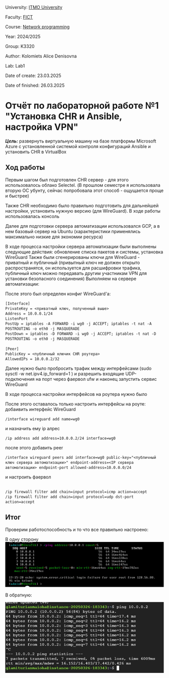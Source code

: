 University: [ITMO University](https://itmo.ru/ru/)

Faculty: [FICT](https://fict.itmo.ru)

Course: [Network programming](https://github.com/itmo-ict-faculty/network-programming)

Year: 2024/2025

Group: K3320

Author: Kolomiets Alice Denisovna

Lab: Lab1

Date of create: 23.03.2025

Date of finished: 26.03.2025

# Отчёт по лабораторной работе №1 "Установка CHR и Ansible, настройка VPN"

***Цель:*** развернуть виртуальную машину на базе платформы Microsoft Azure с установленной системой контроля конфигураций Ansible и установить CHR в VirtualBox


## Ход работы


Первым шагом был подготовлен CHR сервер - для этого использовалось облако Selectel. (В прошлом семестре я использовала вторую ОС убунту, сейчас попробовала этот способ - ощущается проще и быстрее)



Также CHR необходимо было правильно подготовить для дальнейшей настройки, установить нужную версию (для WireGuard). В ходе работы использовалась консоль 



Далее для подготовки сервера автоматизации использовался GCP, а в нем базовый сервер на Ubuntu (характеристики применялись максимально низкие для экономии ресурса) 



В ходе процесса настройки сервера автоматизации были выполнены следующие действия: обновление списка пакетов и системы, установка WireGuard
Также были сгенерированы ключи для WireGuard - приватный и публичный (привытный ключ не должен открыто распространятся, он используется для расшифровки трафика, публичный ключ можно передавать другим участникам VPN для установки безопасного соединения)
Выполняем на сервере автоматизации: 


После этого был определен конфиг WireGuard'a:

```
[Interface]
PrivateKey = <приватный ключ, полученный выше>
Address = 10.0.0.1/24
ListenPort 
PostUp = iptables -A FORWARD -i wg0 -j ACCEPT; iptables -t nat -A POSTROUTING -o eth0 -j MASQUERADE
PostDown = iptables -D FORWARD -i wg0 -j ACCEPT; iptables -t nat -D POSTROUTING -o eth0 -j MASQUERADE

[Peer]
PublicKey = <публичный ключик CHR роутера>
AllowedIPs = 10.0.0.2/32
```
Далее нужно было пробросить трафик между интерфейсами (sudo sysctl -w net.ipv4.ip_forward=1
) и разрешить входящие UDP-подключения на порт через фаервол ufw и наконец запустить сервис WireGuard


В ходе процесса настройки интерфейсов на роутера нужно было 


После этого оставалось только настроить интерфейсы на роуте: 
добаивить интерфейс WireGuard
```
/interface wireguard add name=wg0  
```
и назначить ему ip алрес
```
/ip address add address=10.0.0.2/24 interface=wg0 
```
после этого добавить peer
```
/interface wireguard peers add interface=wg0 public-key="<публичный ключ сервера автоматизации>" endpoint-address=<IP сервера автоматизации> endpoint-port allowed-address=10.0.0.0/24                                     
```
и настроить фаервол
```

/ip firewall filter add chain=input protocol=icmp action=accept
/ip firewall filter add chain=input protocol=udp dst-port action=accept    
```

## Итог


Проверим работоспособность и то что все правильно настроено: 


В одну сторону
<img src="./ping2.jpg" width="600px">


В обратную: 


<img src="./ping3.jpg" width="600px">
